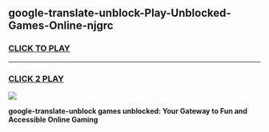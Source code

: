 
## google-translate-unblock-Play-Unblocked-Games-Online-njgrc
<h3>
<a href="https://premium76.site?title=google-translate-unblock&ref=25A">CLICK TO PLAY</a></h3>
<hr>

<h3>
<a href="https://premium76.site?title=google-translate-unblock&ref=25A">CLICK 2 PLAY</a>
  
</h3>

<a href="https://premium76.site?title=google-translate-unblock&ref=25A"><img src="https://clearcache.store/games.png"></a>


**google-translate-unblock games unblocked: Your Gateway to Fun and Accessible Online Gaming**
